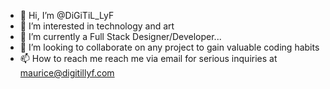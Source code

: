 - 👋 Hi, I’m @DiGiTiL_LyF
- 👀 I’m interested in technology and art
- 🌱 I’m currently a Full Stack Designer/Developer...
- 💞️ I’m looking to collaborate on any project to gain valuable coding habits
- 📫 How to reach me reach me via email for serious inquiries at maurice@digitillyf.com

<!---
Smal-Sites/Smal-Sites is a ✨ special ✨ repository because its `README.md` (this file) appears on your GitHub profile.
You can click the Preview link to take a look at your changes.
--->
